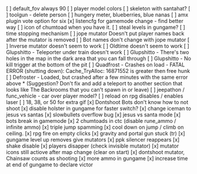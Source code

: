 
[ ] default_fov always 90
[ ] player model colors
[ ] skeleton with santahat?
[ ] toolgun - delete person
[ ] hungery meter, blueberries, blue nanas
[ ] amx plugin vote option for six
[x] listencfg for gamemode change - find better way
[ ] icon of chumtoad when you have it.
[ ] steal levels in gungame?
[ ] time stopping mechanism
[ ] jope mutator Doesn't put player names back after the mutator is removed
[ ] Bot names don't change with jope mutator
[ ] Inverse mutator doesn't seem to work
[ ] Oldtime doesn't seem to work
[ ] Glupshitto - Teleporter under train doesn't work
[ ] Glupshitto - There's two holes in the map in the dark area that you can fall through
[ ] Glupshitto - No kill trigger at the bottom of the pit
[ ] Quadfrost - Crashes on load - FATAL ERROR (shutting down): Cache_TryAlloc: 16871552 is greater then free hunk
[ ] Defroster - Loaded, but crashed after a few minutes with the same error above
      * (Suggestion? Don't fix and add a teleport to another section that looks like The Backrooms that you can't spawn in or leave)
[ ] jeepathon / func_vehicle - car over player model?
[ ] reload on rpg disables / enables laser
[ ] 18, 38, or 50 for extra gif
[x] Dontshoot Bots don't know how to not shoot
[x] disable holster in gungame for faster switch?
[x] change iceman to jesus vs santas
[x] slowbullets overflow bug
[x] jesus vs santa mode
[x] bots break in gamemode
[x] 2 chumtoads in ctc (disable rune_ammo / infinite ammo)
[x] triple jump spamming
[x] cool down on jump / climb on ceiling.
[x] rpg fire on empty clicks
[x] gravity and portal gun stuck (tr)
[x] gungame level up removes give mutators
[x] ppk silencer reappears
[x] shake disable
[x] players disapper (check invisible mutator)
[x] mutator icons still actiove after map change (clear on start)
[x] dontshoot mutator, Chainsaw counts as shooting
[x] more ammo in gungame
[x] increase time at end of gungame to declare victor
